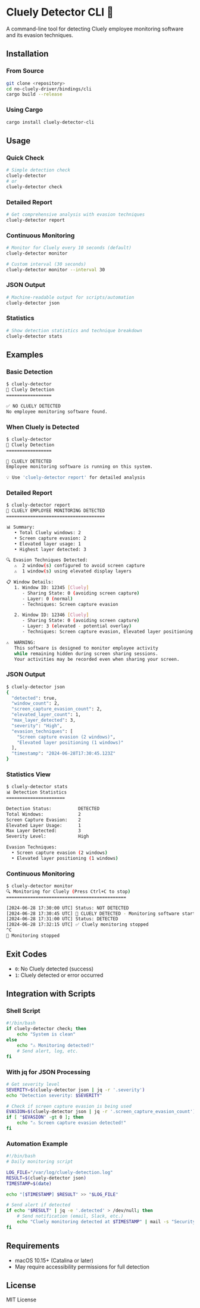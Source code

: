 # Cluely Detector CLI 🎯

A command-line tool for detecting Cluely employee monitoring software and its
evasion techniques.

## Installation

### From Source

```bash
git clone <repository>
cd no-cluely-driver/bindings/cli
cargo build --release
```

### Using Cargo

```bash
cargo install cluely-detector-cli
```

## Usage

### Quick Check

```bash
# Simple detection check
cluely-detector
# or
cluely-detector check
```

### Detailed Report

```bash
# Get comprehensive analysis with evasion techniques
cluely-detector report
```

### Continuous Monitoring

```bash
# Monitor for Cluely every 10 seconds (default)
cluely-detector monitor

# Custom interval (30 seconds)
cluely-detector monitor --interval 30
```

### JSON Output

```bash
# Machine-readable output for scripts/automation
cluely-detector json
```

### Statistics

```bash
# Show detection statistics and technique breakdown
cluely-detector stats
```

## Examples

### Basic Detection

```bash
$ cluely-detector
🎯 Cluely Detection
=================

✅ NO CLUELY DETECTED
No employee monitoring software found.
```

### When Cluely is Detected

```bash
$ cluely-detector
🎯 Cluely Detection
=================

🚨 CLUELY DETECTED
Employee monitoring software is running on this system.

💡 Use 'cluely-detector report' for detailed analysis
```

### Detailed Report

```bash
$ cluely-detector report
🚨 CLUELY EMPLOYEE MONITORING DETECTED
=====================================

📊 Summary:
   • Total Cluely windows: 2
   • Screen capture evasion: 2
   • Elevated layer usage: 1
   • Highest layer detected: 3

🔍 Evasion Techniques Detected:
   ⚠️  2 window(s) configured to avoid screen capture
   ⚠️  1 window(s) using elevated display layers

📋 Window Details:
   1. Window ID: 12345 [Cluely]
      - Sharing State: 0 (avoiding screen capture)
      - Layer: 0 (normal)
      - Techniques: Screen capture evasion

   2. Window ID: 12346 [Cluely]
      - Sharing State: 0 (avoiding screen capture)
      - Layer: 3 (elevated - potential overlay)
      - Techniques: Screen capture evasion, Elevated layer positioning

⚠️  WARNING:
   This software is designed to monitor employee activity
   while remaining hidden during screen sharing sessions.
   Your activities may be recorded even when sharing your screen.
```

### JSON Output

```bash
$ cluely-detector json
{
  "detected": true,
  "window_count": 2,
  "screen_capture_evasion_count": 2,
  "elevated_layer_count": 1,
  "max_layer_detected": 3,
  "severity": "High",
  "evasion_techniques": [
    "Screen capture evasion (2 windows)",
    "Elevated layer positioning (1 windows)"
  ],
  "timestamp": "2024-06-28T17:30:45.123Z"
}
```

### Statistics View

```bash
$ cluely-detector stats
📊 Detection Statistics
======================

Detection Status:          DETECTED
Total Windows:             2
Screen Capture Evasion:    2
Elevated Layer Usage:      1
Max Layer Detected:        3
Severity Level:            High

Evasion Techniques:
  • Screen capture evasion (2 windows)
  • Elevated layer positioning (1 windows)
```

### Continuous Monitoring

```bash
$ cluely-detector monitor
🔍 Monitoring for Cluely (Press Ctrl+C to stop)
=============================================

[2024-06-28 17:30:00 UTC] Status: NOT DETECTED
[2024-06-28 17:30:45 UTC] 🚨 CLUELY DETECTED - Monitoring software started!
[2024-06-28 17:31:00 UTC] Status: DETECTED
[2024-06-28 17:32:15 UTC] ✅ Cluely monitoring stopped
^C
👋 Monitoring stopped
```

## Exit Codes

- `0`: No Cluely detected (success)
- `1`: Cluely detected or error occurred

## Integration with Scripts

### Shell Script

```bash
#!/bin/bash
if cluely-detector check; then
    echo "System is clean"
else
    echo "⚠️ Monitoring detected!"
    # Send alert, log, etc.
fi
```

### With jq for JSON Processing

```bash
# Get severity level
SEVERITY=$(cluely-detector json | jq -r '.severity')
echo "Detection severity: $SEVERITY"

# Check if screen capture evasion is being used
EVASION=$(cluely-detector json | jq -r '.screen_capture_evasion_count')
if [ "$EVASION" -gt 0 ]; then
    echo "⚠️ Screen capture evasion detected!"
fi
```

### Automation Example

```bash
#!/bin/bash
# Daily monitoring script

LOG_FILE="/var/log/cluely-detection.log"
RESULT=$(cluely-detector json)
TIMESTAMP=$(date)

echo "[$TIMESTAMP] $RESULT" >> "$LOG_FILE"

# Send alert if detected
if echo "$RESULT" | jq -e '.detected' > /dev/null; then
    # Send notification (email, Slack, etc.)
    echo "Cluely monitoring detected at $TIMESTAMP" | mail -s "Security Alert" admin@company.com
fi
```

## Requirements

- macOS 10.15+ (Catalina or later)
- May require accessibility permissions for full detection

## License

MIT License
